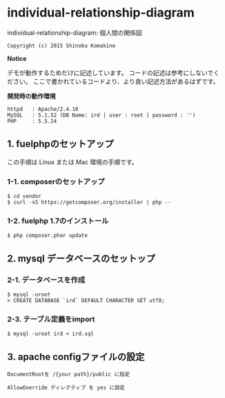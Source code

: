 # individual-relationship-diagram
individual-relationship-diagram:  個人間の関係図 

    Copyright (c) 2015 Shinobu Komakine


**Notice**

デモが動作するためだけに記述しています。
コードの記述は参考にしないでください。
ここで書かれているコードより、より良い記述方法があるはずです。

**開発時の動作環境**

    httpd   : Apache/2.4.10
    MySQL   : 5.1.52 (DB Name: ird | user : root | password : '')
    PHP     : 5.5.24

## 1. fuelphpのセットアップ

この手順は Linux または Mac 環境の手順です。

### 1-1. composerのセットアップ

    $ cd vendor
    $ curl -sS https://getcomposer.org/installer | php --

### 1-2. fuelphp 1.7のインストール

    $ php composer.phar update

## 2. mysql データベースのセットップ

### 2-1. データベースを作成

    $ mysql -uroot
    > CREATE DATABASE `ird` DEFAULT CHARACTER SET utf8;

### 2-3. テーブル定義をimport

    $ mysql -uroot ird < ird.sql

## 3. apache configファイルの設定

    DocumentRootを /{your path}/public に指定

    AllowOverride ディレクティブ を yes に設定











